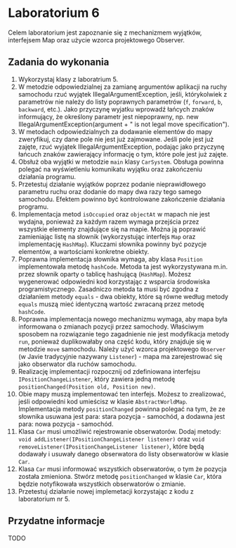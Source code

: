 # Laboratorium 6

Celem laboratorium jest zapoznanie się z mechanizmem wyjątków, interfejsem Map oraz użycie wzorca projektowego Observer.

## Zadania do wykonania

1. Wykorzystaj klasy z laboratrium 5.
2. W metodzie odpowiedzialnej za zamianę argumentów aplikacji na ruchy samochodu rzuć wyjątek IllegalArgumentException,
  jeśli, którykolwiek z parametrów nie należy do listy poprawnych parametrów (`f`, `forward`, `b`, `backward`, etc.).
  Jako przyczynę wyjatku wprowadź łańcych znaków informujący, że określony parametr jest niepoprawny, np.
  new IllegalArgumentException(argument + " is not legal move specification").
3. W metodach odpowiedzialnych za dodawanie elementów do mapy zweryfikuj, czy dane pole nie jest już zajmowane.
  Jeśli pole jest już zajęte, rzuć wyjątek IllegalArgumentException, podając jako przyczynę łańcuch znaków zawierający
  informację o tym, które pole jest już zajęte.
4. Obsłuż oba wyjątki w metodzie `main` klasy `CarSystem`. Obsługa powinna polegać na wyświetleniu komunikatu wyjątku
   oraz zakończeniu działania programu.
4. Przetestuj działanie wyjątków poprzez podanie nieprawidłowego parametru ruchu oraz dodanie do mapy dwa razy tego
   samego samochodu. Efektem powinno być kontrolowane zakończenie działania programu.
5. Implementacja metod `isOccupied` oraz `objectAt` w mapach nie jest wydajna, ponieważ za każdym razem wymaga przejścia
   przez wszystkie elementy znajdujące się na mapie. Można ją poprawić zamieniając listę na słownik (wykorzystując 
   interfejs `Map` oraz implementację `HashMap`).
   Kluczami słownika powinny być pozycje elementów, a wartościami konkretne obiekty.
6. Poprawna implementacja słownika wymaga, aby klasa `Position` implementowała metodę `hashCode`. Metoda ta jest
   wykorzystywana m.in. przez słownik oparty o tablicę hashującą (`HashMap`). Możesz wygenerować odpowiedni kod korzystając z
   wsparcia środowiska programistycznego. Zasadniczo metoda ta musi być zgodna z działaniem metody `equals` - dwa
   obiekty, które są równe według metody `equals` muszą mieć identyczną wartość zwracaną przez metodę `hashCode`.
7. Poprawna implementacja nowego mechanizmu wymaga, aby mapa była informowana o zmianach pozycji przez samochody.
  Właściwym sposobem na rozwiązanie tego zagadnienie nie jest modyfikacja metody `run`, ponieważ duplikowałaby ona część
  kodu, który znajduje się w metodzie `move` samochodu. Należy użyć wzorca projektowego `Observer` (w Javie tradycyjnie
  nazywany `Listener`) - mapa ma zarejestrować się jako obserwator dla ruchów samochodu.
8. Realizację implementacji rozpocznij od zdefiniowana interfejsu `IPositionChangeListener`, który zawiera jedną metodę
  `positionChanged(Position old, Position new)`.
9. Obie mapy muszą implementować ten interfejs. Możesz to zrealizować, jeśli odpowiedni kod umieścisz w klasie
   `AbstractWorldMap`. Implementacja metody `positionChanged` powinna polegać na tym, że ze słownika usuwana jest para:
   stara pozycja - samochód, a dodawna jest para: nowa pozycja - samochód.
10. Klasa `Car` musi umożliwić rejestrowanie obserwatorów. Dodaj metody: `void addListener(IPositionChangeListener
    listener)` oraz `void removeListener(IPositionChangeListener listener)`, które będą dodawały i usuwały danego
    obserwatora do listy obserwatorów w klasie `Car`.
11. Klasa `Car` musi informować wszystkich obserwatorów, o tym że pozycja została zmieniona. Stwórz metodę
    `positionChanged` w klasie `Car`, która będzie notyfikowała wszystkich obserwatorów o zmianie.
12. Przetestuj działanie nowej implemetacji korzystając z kodu z laboratorium nr 5.


## Przydatne informacje

TODO
